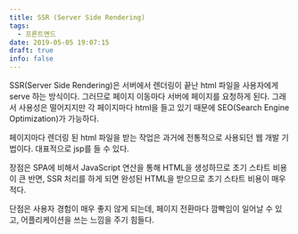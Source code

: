 ```yaml
---
title: SSR (Server Side Rendering)
tags:
  - 프론트엔드
date: 2019-05-05 19:07:15
draft: true
info: false
---
```


SSR(Server Side Rendering)은 서버에서 렌더링이 끝난 html 파일을 사용자에게 serve 하는 방식이다. 그러므로 페이지 이동마다 서버에 페이지를 요청하게 된다. 그래서 사용성은 떨어지지만 각 페이지마다 html을 들고 있기 때문에 SEO(Search Engine Optimization)가 가능하다.

페이지마다 렌더링 된 html 파일을 받는 작업은 과거에 전통적으로 사용되던 웹 개발 기법이다. 대표적으로 jsp를 들 수 있다.

장점은 SPA에 비해서 JavaScript 연산을 통해 HTML을 생성하므로 초기 스타트 비용이 큰 반면, SSR 처리를 하게 되면 완성된 HTML을 받으므로 초기 스타트 비용이 매우 적다.

단점은 사용자 경험이 매우 좋지 않게 되는데, 페이지 전환마다 깜빡임이 일어날 수 있고, 어플리케이션을 쓰는 느낌을 주기 힘들다.
